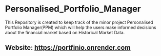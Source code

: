 # Personalised_Portfolio_Manager
This Repository is created to keep track of the minor project Personalised Portfolio Manager(PPM) which will help the users make informed decisions about the financial market based on Historical Market Data.

## Website: https://portfinio.onrender.com
